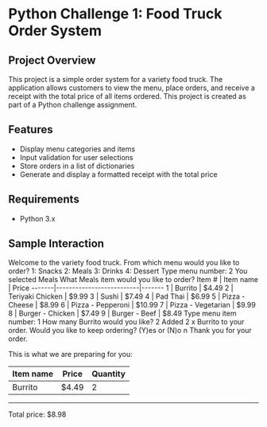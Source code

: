 # Python Challenge 1: Food Truck Order System

## Project Overview

This project is a simple order system for a variety food truck. The application allows customers to view the menu, place orders, and receive a receipt with the total price of all items ordered. This project is created as part of a Python challenge assignment.

## Features

- Display menu categories and items
- Input validation for user selections
- Store orders in a list of dictionaries
- Generate and display a formatted receipt with the total price

## Requirements

- Python 3.x


## Sample Interaction

Welcome to the variety food truck.
From which menu would you like to order? 
1: Snacks
2: Meals
3: Drinks
4: Dessert
Type menu number: 2
You selected Meals
What Meals item would you like to order?
Item # | Item name                | Price
-------|--------------------------|-------
1      | Burrito                  | $4.49
2      | Teriyaki Chicken         | $9.99
3      | Sushi                    | $7.49
4      | Pad Thai                 | $6.99
5      | Pizza - Cheese           | $8.99
6      | Pizza - Pepperoni        | $10.99
7      | Pizza - Vegetarian       | $9.99
8      | Burger - Chicken         | $7.49
9      | Burger - Beef            | $8.49
Type menu item number: 1
How many Burrito would you like? 2
Added 2 x Burrito to your order.
Would you like to keep ordering? (Y)es or (N)o n
Thank you for your order.

This is what we are preparing for you:

Item name                 | Price  | Quantity
--------------------------|--------|----------
Burrito                   | $4.49  | 2

--------------------------
Total price: $8.98
